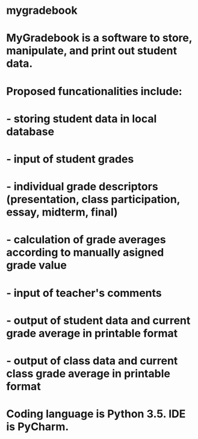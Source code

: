 # mygradebook

# MyGradebook is a software to store, manipulate, and print out student data.

# Proposed funcationalities include:
#   - storing student data in local database
#   - input of student grades
#   - individual grade descriptors (presentation, class participation, essay, midterm, final)
#   - calculation of grade averages according to manually asigned grade value
#   - input of teacher's comments
#   - output of student data and current grade average in printable format
#   - output of class data and current class grade average in printable format

# Coding language is Python 3.5. IDE is PyCharm.
